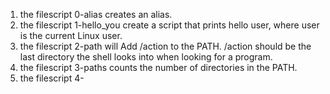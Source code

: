 1. the filescript 0-alias creates an alias.
2. the filescript 1-hello_you create a script that prints hello user, where user is the current Linux user.
3. the filescript 2-path will Add /action to the PATH. /action should be the last directory the shell looks into when looking for a program.
4. the filescript 3-paths counts the number of directories in the PATH.
5. the filescript 4-